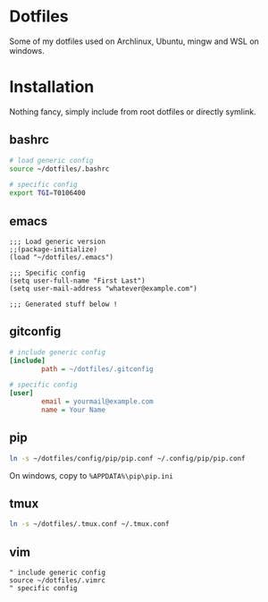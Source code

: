 # Dotfiles

Some of my dotfiles used on Archlinux, Ubuntu, mingw and WSL on windows.

# Installation

Nothing fancy, simply include from root dotfiles or directly symlink.

## bashrc

``` sh
# load generic config
source ~/dotfiles/.bashrc

# specific config
export TGI=T0106400
```

## emacs

``` elisp
;;; Load generic version
;;(package-initialize)
(load "~/dotfiles/.emacs")

;;; Specific config
(setq user-full-name "First Last")
(setq user-mail-address "whatever@example.com")

;;; Generated stuff below !
```

## gitconfig

``` ini
# include generic config
[include]
        path = ~/dotfiles/.gitconfig

# specific config
[user]
        email = yourmail@example.com
        name = Your Name
```

## pip

``` sh
ln -s ~/dotfiles/config/pip/pip.conf ~/.config/pip/pip.conf
```

On windows, copy to `%APPDATA%\pip\pip.ini`

## tmux

``` sh
ln -s ~/dotfiles/.tmux.conf ~/.tmux.conf
```

## vim

``` vim
" include generic config
source ~/dotfiles/.vimrc
" specific config
```
